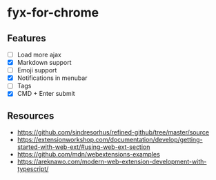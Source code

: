 # fyx-for-chrome

## Features

- [ ] Load more ajax
- [x] Markdown support
- [ ] Emoji support
- [x] Notifications in menubar
- [ ] Tags
- [x] CMD + Enter submit

## Resources
- https://github.com/sindresorhus/refined-github/tree/master/source
- https://extensionworkshop.com/documentation/develop/getting-started-with-web-ext/#using-web-ext-section
- https://github.com/mdn/webextensions-examples
- https://areknawo.com/modern-web-extension-development-with-typescript/
